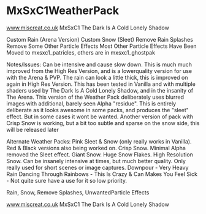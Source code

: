 # MxSxC1WeatherPack
www.miscreat.co.uk
MxSxC1
The Dark Is A Cold Lonely Shadow

Custom Rain (Arena Version)
Custom Snow (Sleet)
Remove Rain Splashes
Remove Some Other Particle Effects
Most Other Particle Effects Have Been Moved to mxsxc1_patricles, others are in mxsxc1_ghostpak

Notes/Issues:
Can be intensive and cause slow down. This is much much improved from the High Res Version, and is a lowerquality version for use with the Arena & PVP.
The rain can look a little thick, this is improved on again in High Res Version.
This has been tested in Vanilla and with multiple shaders used by The Dark Is A Cold Lonely Shadow, and in the insanity of The Arena.
This version of the Weather Pack deliberately uses blurred images with additional, barely seen Alpha "residue".
This is entirely deliberate as it looks awesome in some packs, and produces the "sleet" effect. But in some cases it wont be wanted.
Another version of pack with Crisp Snow is working, but a bit too subtle and sparse on the snow side, this will be released later

Alternate Weather Packs:
Pink Sleet & Snow (only really works in Vanilla). Red & Black versions also being worked on.
Crisp Snow. Minimal Alpha removed the Sleet effect.
Giant Snow. Huge Snow Flakes.
High Resolution Snow. Can be insanely intensive at times, but much better quality. Only really used for short scenes or image captures.
Downpour - Very Heavy Rain
Dancing Through Rainbows - This Is Crazy & Can Makes You Feel Sick - Not quite sure have a use for it so low priority.

Rain, Snow, Remove Splashes, UnwantedParticle Effects

www.miscreat.co.uk
MxSxC1
The Dark Is A Cold Lonely Shadow
